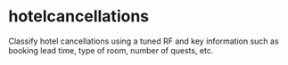 # hotelcancellations
Classify hotel cancellations using a tuned RF and key information such as booking lead time,  type of room, number of quests, etc. 
